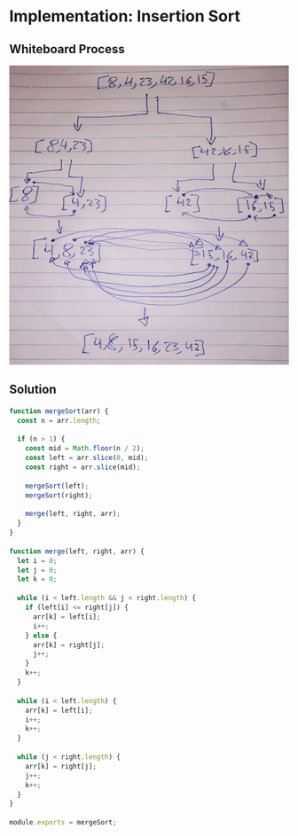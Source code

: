 # Implementation: Insertion Sort

## **Whiteboard Process**

![White-Borad](../../image/MergeSort.jpg)

## **Solution**

```javascript
function mergeSort(arr) {
  const n = arr.length;

  if (n > 1) {
    const mid = Math.floor(n / 2);
    const left = arr.slice(0, mid);
    const right = arr.slice(mid);

    mergeSort(left);
    mergeSort(right);

    merge(left, right, arr);
  }
}

function merge(left, right, arr) {
  let i = 0;
  let j = 0;
  let k = 0;

  while (i < left.length && j < right.length) {
    if (left[i] <= right[j]) {
      arr[k] = left[i];
      i++;
    } else {
      arr[k] = right[j];
      j++;
    }
    k++;
  }

  while (i < left.length) {
    arr[k] = left[i];
    i++;
    k++;
  }

  while (j < right.length) {
    arr[k] = right[j];
    j++;
    k++;
  }
}

module.exports = mergeSort;
```
